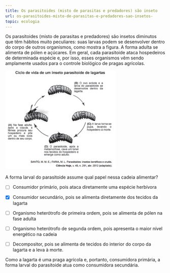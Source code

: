 ```yaml
---
title: Os parasitoides (misto de parasitas e predadores) são inseto
url: os-parasitoides-misto-de-parasitas-e-predadores-sao-insetos-
topic: ecologia
---
```



Os parasitoides (misto de parasitas e predadores) são insetos diminutos que têm hábitos muito peculiares: suas larvas podem se desenvolver dentro do corpo de outros organismos, como mostra a figura. A forma adulta se alimenta de pólen e açúcares. Em geral, cada parasitoide ataca hospedeiros de determinada espécie e, por isso, esses organismos vêm sendo amplamente usados para o controle biológico de pragas agrícolas.

![](32de92e4-26cb-ebbe-3ce7-0ddf930ce928.png)

A forma larval do parasitoide assume qual papel nessa cadeia alimentar?



- [ ] Consumidor primário, pois ataca diretamente uma espécie herbívora
- [x] Consumidor secundário, pois se alimenta diretamente dos tecidos da lagarta
- [ ] Organismo heterótrofo de primeira ordem, pois se alimenta de pólen na fase adulta
- [ ] Organismo heterótrofo de segunda ordem, pois apresenta o maior nível energético na cadeia
- [ ] Decompositor, pois se alimenta de tecidos do interior do corpo da lagarta e a leva à morte.


Como a lagarta é uma praga agrícola e, portanto, consumidora primária, a forma larval do parasitoide atua como consumidora secundária.
